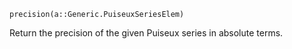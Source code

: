 ```
precision(a::Generic.PuiseuxSeriesElem)
```

Return the precision of the given Puiseux series in absolute terms.
